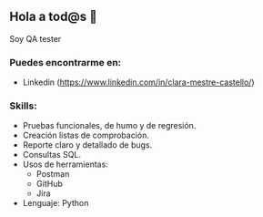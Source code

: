 ## Hola a tod@s 👋
<!--
**ClaraMestreCas/ClaraMestreCas** is a ✨ _special_ ✨ repository because its `README.md` (this file) appears on your GitHub profile. -->

Soy QA tester

### Puedes encontrarme en:
- Linkedin (https://www.linkedin.com/in/clara-mestre-castello/)

### Skills:
- Pruebas funcionales, de humo y de regresión.
- Creación listas de comprobación.
- Reporte claro y detallado de bugs.
- Consultas SQL.
- Usos de herramientas:
    - Postman
    - GitHub
    - Jira
- Lenguaje: Python



